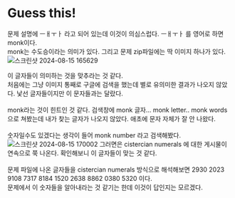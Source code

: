 Guess this!
===========
문제 설명에 ㅡㅐㅜㅏ 라고 되어 있는데 이것이 의심스럽다. ㅡㅐㅜㅏ 를 영어로 하면 monk이다. 
<br/>
monk는 수도승이라는 의미가 있다. 
그리고 문제 zip파일에는 딱 이미지 하나가 있다. 
![스크린샷 2024-08-15 165629](https://github.com/user-attachments/assets/e1e62fc7-4f09-4e44-98ae-496f0fa11a1c)

이 글자들이 의미하는 것을 맞추라는 것 같다. 
<br/>
처음에는 그냥 이미지 통째로 구글에 검색을 했는데 별로 유의미한 결과가 나오지 않았다. 낯선 글자들이지만 이 문자들과는 달랐다. 
<br/><br/>
monk라는 것이 힌트인 것 같다. 
검색창에 monk 글자... monk letter.. monk words 으로 쳐봤는데 내가 찾는 글자가 나오지 않았다. 애초에 문자 자체가 잘 안 나왔다. 
<br/><br/>
숫자일수도 있겠다는 생각이 들어 monk number 라고 검색해봤다. 
![스크린샷 2024-08-15 170002](https://github.com/user-attachments/assets/c0dff8be-7e57-43ef-822d-497acd03cc4f)
그러면은 cistercian numerals 에 대한 게시물이 연속으로 쭉 나온다. 확인해보니 이 글자들이 맞는 것 같다. 
<br/><br/>
문제 파일에 나온 글자들을 cistercian numerals 방식으로 해석해보면 2930 2023 9108 7317 8184 1520 2638 8862 0380 5320 이다.
<br/>
문제에서 이 숫자들을 알아내라는 것 같기는 한데 이것이 답인지는 모르겠다. 


